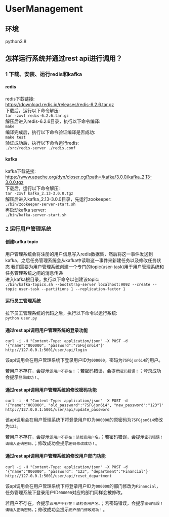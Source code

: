 # UserManagement
## 环境
python3.8
## 怎样运行系统并通过rest api进行调用？
### 1 下载、安装、运行redis和kafka
#### redis
redis下载链接:  
https://download.redis.io/releases/redis-6.2.6.tar.gz  
下载后，运行以下命令解压:  
`tar -zxvf redis-6.2.6.tar.gz`  
解压后进入redis-6.2.6目录，执行以下命令编译:  
`make`  
编译完成后，执行以下命令验证编译是否成功:  
`make test`  
验证成功后，执行以下命令运行redis:  
`./src/redis-server ./redis.conf`  
#### kafka
kafka下载链接:  
https://www.apache.org/dyn/closer.cgi?path=/kafka/3.0.0/kafka_2.13-3.0.0.tgz  
下载后，运行以下命令解压:  
`tar -zxvf kafka_2.13-3.0.0.tgz`  
解压后进入kafka_2.13-3.0.0目录，先运行zookeeper:  
`./bin/zookeeper-server-start.sh`  
再启动kafka server:  
`./bin/kafka-server-start.sh`
### 2 运行用户管理系统
#### 创建kafka topic
用户管理系统会将注册的用户信息写入redis数据集，然后将这一事件发送到kafka，之后任务管理系统会从kafka中读取这一事件来新建任务以及修改任务状态
我们需要为用户管理系统创建一个专门的topic(user-task)用于用户管理系统和任务管理系统之间的消息传递  
进入kafka根目录，执行以下命令以创建该topic:  
`./bin/kafka-topics.sh --bootstrap-server localhost:9092 --create --topic user-task --partitions 1 --replication-factor 1`  
#### 运行员工管理系统
拉下员工管理系统的代码之后，执行以下命令以运行系统:  
`python user.py`  
#### 通过rest api调用用户管理系统的登录功能
`curl -i -H "Content-Type: application/json" -X POST -d '{"name":"000000", "password":"7SFGjsn6i4"}' http://127.0.0.1:5001/user/api/login`

该api调用会在用户管理系统下登录用户ID为`000000`，密码为`7SFGjsn6i4`的用户。

若用户不存在，会提示`该用户不存在！`；若密码错误，会提示`密码错误！`；登录成功会提示`登录成功！`。
#### 通过rest api调用用户管理系统的修改密码功能
`curl -i -H "Content-Type: application/json" -X POST -d '{"name":"000000", "old_password":"7SFGjsn6i4", "new_password":"123"}' http://127.0.0.1:5001/user/api/update_password`

该api调用会在用户管理系统下将登录用户ID为`000000`的原密码为`7SFGjsn6i4`修改为`123`。

若用户不存在，会提示`该用户不存在！请检查用户名。`；若密码错误，会提示`密码错误！请输入正确密码。`；修改成功会提示`密码修改成功！`。
#### 通过rest api调用用户管理系统的修改用户部门功能
`curl -i -H "Content-Type: application/json" -X POST -d '{"name":"000000", "password": "123", "department":"Financial"}' http://127.0.0.1:5001/user/api/reset_department`

该api调用会在用户管理系统下将登录用户ID为`000000`的部门修改为`Financial`，任务管理系统下登录用户ID`000000`对应的部门同样会被修改。

若用户不存在，会提示`该用户不存在！请检查用户名。`；若密码错误，会提示`密码错误！请输入正确密码。`；修改成功会提示`用户部门修改成功！`。
